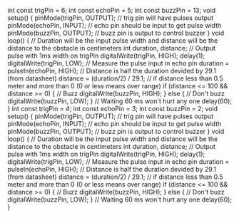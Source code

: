 int const trigPin = 6; int const echoPin = 5; int const buzzPin = 13; void setup() { pinMode(trigPin, OUTPUT); // trig pin will have pulses output pinMode(echoPin, INPUT); // echo pin should be input to get pulse width pinMode(buzzPin, OUTPUT); // buzz pin is output to control buzzer } void loop() { // Duration will be the input pulse width and distance will be the distance to the obstacle in centimeters int duration, distance; // Output pulse with 1ms width on trigPin digitalWrite(trigPin, HIGH); delay(1); digitalWrite(trigPin, LOW); // Measure the pulse input in echo pin duration = pulseIn(echoPin, HIGH); // Distance is half the duration devided by 29.1 (from datasheet) distance = (duration/2) / 29.1; // if distance less than 0.5 meter and more than 0 (0 or less means over range) if (distance <= 100 && distance >= 0) { // Buzz digitalWrite(buzzPin, HIGH); } else { // Don't buzz digitalWrite(buzzPin, LOW); } // Waiting 60 ms won't hurt any one delay(60); } int const trigPin = 4; int const echoPin = 3; int const buzzPin = 2; void setup() { pinMode(trigPin, OUTPUT); // trig pin will have pulses output pinMode(echoPin, INPUT); // echo pin should be input to get pulse width pinMode(buzzPin, OUTPUT); // buzz pin is output to control buzzer } void loop() { // Duration will be the input pulse width and distance will be the distance to the obstacle in centimeters int duration, distance; // Output pulse with 1ms width on trigPin digitalWrite(trigPin, HIGH); delay(1); digitalWrite(trigPin, LOW); // Measure the pulse input in echo pin duration = pulseIn(echoPin, HIGH); // Distance is half the duration devided by 29.1 (from datasheet) distance = (duration/2) / 29.1; // if distance less than 0.5 meter and more than 0 (0 or less means over range) if (distance <= 100 && distance >= 0) { // Buzz digitalWrite(buzzPin, HIGH); } else { // Don't buzz digitalWrite(buzzPin, LOW); } // Waiting 60 ms won't hurt any one delay(60); }
